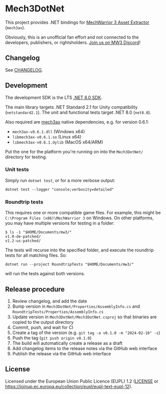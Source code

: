 # Mech3DotNet

This project provides .NET bindings for [MechWarrior 3 Asset Extractor](https://github.com/TerranMechworks/mech3ax) (`mech3ax`).

Obviously, this is an unofficial fan effort and not connected to the developers, publishers, or rightsholders. [Join us on MW3 Discord](https://discord.gg/Be53gMy)!

## Changelog

See [CHANGELOG](CHANGELOG.md).

## Development

The development SDK is the LTS [.NET 8.0 SDK](https://dotnet.microsoft.com/en-us/download/dotnet/8.0).

The main library targets .NET Standard 2.1 for Unity compatibility (`netstandard2.1`). The unit and functional tests target .NET 8.0 (`net8.0`).

Also required are [mech3ax](https://github.com/TerranMechworks/mech3ax/releases/) native dependencies, e.g. for version 0.6.1:

* `mech3ax-v0.6.1.dll` (Windows x64)
* `libmech3ax-v0.6.1.so` (Linux x64)
* `libmech3ax-v0.6.1.dylib` (MacOS x64/ARM)

Put the one for the platform you're running on into the `Mech3DotNet/` directory for testing.

### Unit tests

Simply run `dotnet test`, or for a more verbose output:

```shell
dotnet test --logger "console;verbosity=detailed"
```

### Roundtrip tests

This requires one or more compatible game files. For example, this might be `C:\Program Files (x86)\MechWarrior 3` on Windows. On other platforms, you may have multiple versions for testing in a folder:

```console
$ ls -1 "$HOME/Documents/mw3/"
v1.0-de-patched/
v1.2-us-patched/
```

The tests will recurse into the specified folder, and execute the roundtrip tests for all matching files. So:

```shell
dotnet run --project RoundtripTests "$HOME/Documents/mw3/"
```

will run the tests against both versions.

## Release procedure

1. Review changelog, and add the date
1. Bump version in `Mech3DotNet/Properties/AssemblyInfo.cs` and `RoundtripTests/Properties/AssemblyInfo.cs`
1. Update version in `Mech3DotNet/Mech3DotNet.csproj` so that binaries are copied to the output directory
1. Commit, push, and wait for CI
1. Create a tag of the version (e.g. `git tag -a v0.1.0 -m "2024-02-10" -s`)
1. Push the tag (`git push origin v0.1.0`)
1. The build will automatically create a release as a draft
1. Add changelog items to the release notes via the GitHub web interface
1. Publish the release via the GitHub web interface

## License

Licensed under the European Union Public Licence (EUPL) 1.2 ([LICENSE](LICENSE) or https://joinup.ec.europa.eu/collection/eupl/eupl-text-eupl-12).
